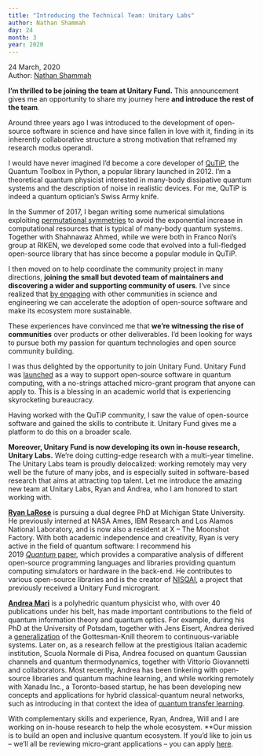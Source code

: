 ```yaml
---
title: "Introducing the Technical Team: Unitary Labs"
author: Nathan Shammah
day: 24
month: 3
year: 2020
---
```

  
  
24 March, 2020  
Author: [Nathan Shammah](http://nathanshammah.com/)  
  
**I’m thrilled to be joining the team at Unitary Fund.** This announcement gives me an opportunity to share my journey here **and introduce the rest of the team**.  
  
Around three years ago I was introduced to the development of open-source software in science and have since fallen in love with it, finding in its inherently collaborative structure a strong motivation that reframed my research modus operandi.  
  
I would have never imagined I’d become a core developer of [QuTiP](http://qutip.org/), the Quantum Toolbox in Python, a popular library launched in 2012. I’m a theoretical quantum physicist interested in many-body dissipative quantum systems and the description of noise in realistic devices. For me, QuTiP is indeed a quantum optician’s Swiss Army knife.  
  
In the Summer of 2017, I began writing some numerical simulations exploiting [permutational symmetries](https://journals.aps.org/pra/abstract/10.1103/PhysRevA.98.063815) to avoid the exponential increase in computational resources that is typical of many-body quantum systems. Together with Shahnawaz Ahmed, while we were both in Franco Nori’s group at RIKEN, we developed some code that evolved into a full-fledged open-source library that has since become a popular module in QuTiP.  
  
I then moved on to help coordinate the community project in many directions, **joining the small but devoted team of maintainers and discovering a wider and supporting community of users**. I’ve since realized that [by engaging](https://github.com/nathanshammah/scikit-project) with other communities in science and engineering we can accelerate the adoption of open-source software and make its ecosystem more sustainable.  
  
These experiences have convinced me that **we’re witnessing the rise of communities** over products or other deliverables. I’d been looking for ways to pursue both my passion for quantum technologies and open source community building.  
  
I was thus delighted by the opportunity to join Unitary Fund. Unitary Fund was [launched](https://medium.com/@wjzeng/the-unitary-fund-get-2-000-for-your-open-source-quantum-computing-project-d4b4c76ba177) as a way to support open-source software in quantum computing, with a no-strings attached micro-grant program that anyone can apply to. This is a blessing in an academic world that is experiencing skyrocketing bureaucracy. 
  
Having worked with the QuTiP community, I saw the value of open-source software and gained the skills to contribute it. Unitary Fund gives me a platform to do this on a broader scale.  
  
**Moreover, Unitary Fund is now developing its own in-house research, Unitary Labs.** We’re doing cutting-edge research with a multi-year timeline. The Unitary Labs team is proudly delocalized: working remotely may very well be the future of many jobs, and is especially suited in software-based research that aims at attracting top talent. Let me introduce the amazing new team at Unitary Labs, Ryan and Andrea, who I am honored to start working with.  
  
[**Ryan LaRose**](https://www.ryanlarose.com/) is pursuing a dual degree PhD at Michigan State University. He previously interned at NASA Ames, IBM Research and Los Alamos National Laboratory, and is now also a resident at X – The Moonshot Factory. With both academic independence and creativity, Ryan is very active in the field of quantum software: I recommend his 2019 [_Quantum_ paper](https://quantum-journal.org/papers/q-2019-03-25-130/), which provides a comparative analysis of different open-source programming languages and libraries providing quantum computing simulators or hardware in the back-end. He contributes to various open-source libraries and is the creator of [NISQAI](https://github.com/rmlarose/nisqai-devNISQAI), a project that previously received a Unitary Fund microgrant.  
  
[**Andrea Mari**](https://sites.google.com/site/andreamari84/home) is a polyhedric quantum physicist who, with over 40 publications under his belt, has made important contributions to the field of quantum information theory and quantum optics. For example, during his PhD at the University of Potsdam, together with Jens Eisert, Andrea derived a [generalization](https://journals.aps.org/prl/abstract/10.1103/PhysRevLett.109.230503) of the Gottesman-Knill theorem to continuous-variable systems. Later on, as a research fellow at the prestigious Italian academic institution, Scuola Normale di Pisa, Andrea focused on quantum Gaussian channels and quantum thermodynamics, together with Vittorio Giovannetti and collaborators. Most recently, Andrea has been tinkering with open-source libraries and quantum machine learning, and while working remotely with Xanadu Inc., a Toronto-based startup, he has been developing new concepts and applications for hybrid classical-quantum neural networks, such as introducing in that context the idea of [quantum transfer learning](https://arxiv.org/abs/1912.08278).  
  
With complementary skills and experience, Ryan, Andrea, Will and I are working on in-house research to help the whole ecosystem. **Our mission is to build an open and inclusive quantum ecosystem. If you’d like to join us – we’ll all be reviewing micro-grant applications – you can apply [here](https://www.tutorialspoint.com/index.html#apply).  
  

